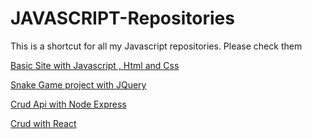 # JAVASCRIPT-Repositories
 This is a shortcut for all my Javascript repositories. Please check them


<a href="https://github.com/ArthurAlesi/JAVASCRIPT-Site-with-HTML-CSS">Basic Site with Javascript , Html and Css </a> <br>

<a href="https://github.com/ArthurAlesi/JAVASCRIPT-JQUERY-Project">Snake Game project with JQuery </a> <br>

<a href="https://github.com/ArthurAlesi/NODE-Crud-Api">Crud Api with Node Express </a> <br>

<a href="https://github.com/ArthurAlesi/REACT-NATIVE-APP-AluraCourse">Crud with React </a> <br>
